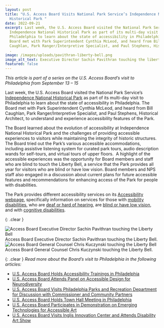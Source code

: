 ```yaml
---
layout: post
title: "U.S. Access Board Visits National Park Service’s Independence National
  Historical Park "
date: 2022-09-21
excerpt: Last week, the U.S. Access Board visited the National Park Service’s
  Independence National Historical Park as part of its multi-day visit to
  Philadelphia to learn about the state of accessibility in Philadelphia. The
  Board met with Park Superintendent Cynthia McLeod, and heard from Bill
  Caughlan, Park Ranger/Interpretive Specialist, and Paul Stephens, Historical Architect, to . .
  .
image: /images/uploads/pavithran-liberty-bell.png
image_alt_text: Executive Director Sachin Pavithran touching the liberty bell
featured: false
---
```

*This article is part of a series on the U.S. Access Board’s visit to Philadelphia from September 13 – 15*    

Last week, the U.S. Access Board visited the National Park Service’s [Independence National Historical Park](https://www.nps.gov/inde/index.htm) as part of its multi-day visit to Philadelphia to learn about the state of accessibility in Philadelphia. The Board met with Park Superintendent Cynthia McLeod, and heard from Bill Caughlan, Park Ranger/Interpretive Specialist, and Paul Stephens, Historical Architect, to understand and experience accessibility features of the Park.

The Board learned about the evolution of accessibility at Independence National Historical Park and the challenges of providing accessible experiences to visitors while maintaining the integrity of historic structures. The Board tried out the Park’s various accessible accommodations, including assistive listening system for curated park tours, audio description wands for self-tours, and virtual tours of upper floors.  A highlight of the accessible experiences was the opportunity for Board members and staff who are blind to touch the Liberty Bell, a service that the Park provides all year for visitors who are blind or have low vision. Board members and NPS staff also engaged in a discussion about current plans for future accessible features and recommendations for enhancing access of the Park for people with disabilities. 

The Park provides different accessibility services on its [Accessibility webpage,](https://www.nps.gov/inde/planyourvisit/accessibility.htm) specifically information on services for those with [mobility disabilities](https://www.nps.gov/inde/planyourvisit/physical-mobility.htm), who are [deaf or hard of hearing](https://www.nps.gov/inde/planyourvisit/hearing.htm), are [blind or have low vision](https://www.nps.gov/inde/planyourvisit/visual.htm), and with [cognitive disabilities](https://www.nps.gov/inde/planyourvisit/cognitive.htm). 

{: .clear }

<div class="grid-container">
  <div class="grid-row">
    <div class="tablet:grid-col">
      <img class="img-full" src="{{ site.baseurl }}/images/uploads/pavithran-liberty-bell.png" alt="Access Board Executive Director Sachin Pavithran touching the Liberty Bell">
      <span class="grid-line text-italic">Access Board Executive Director Sachin Pavithran touching the Liberty Bell.</span>
    </div>
    <div class="tablet:grid-col">
      <img class="img-full" src="{{ site.baseurl }}/images/uploads/kuczynski-liberty-bell.png" alt="Access Board General Counsel Chris Kuczynski touching the Liberty Bell">
      <span class="grid-line text-italic">Access Board General Counsel Chris Kuczynski touching the Liberty Bell.</span>
    </div>
  </div>
</div>


{: .clear }
*Read more about the Board’s visit to Philadelphia in the following articles:* 

* [U.S. Access Board Holds Accessibility Trainings in Philadelphia](https://www.access-board.gov/news/2022/09/20/u-s-access-board-holds-accessibility-trainings-in-philadelphia/) 
* [U.S. Access Board Attends Panel on Accessible Design for Neurodiversity](https://www.access-board.gov/news/2022/09/20/u-s-access-board-attends-panel-on-accessible-design-for-neurodiversity/)
* [U.S. Access Board Visits Philadelphia Parks and Recreation Department for Discussion with Commissioner and Community Partners
](https://www.access-board.gov/news/2022/09/21/u-s-access-board-visits-philadelphia-parks-and-recreation-department-for-discussion-with-commissioner-and-community-partners/)
* [U.S. Access Board Holds Town Hall Meeting in Philadelphia](https://www.access-board.gov/news/2022/09/22/u-s-access-board-holds-town-hall-meeting-in-philadelphia/)
* [U.S. Access Board Participates in Demonstration on Emerging Technologies for Accessible Art]( https://www.access-board.gov/news/2022/09/23/u-s-access-board-participates-in-demonstration-on-emerging-technologies-for-accessible-art/)
* [U.S. Access Board Visits Inglis Innovation Center and Attends Disability Art Show]( https://www.access-board.gov/news/2022/09/23/u-s-access-board-visits-inglis-innovation-center-and-attends-disability-art-show/)

